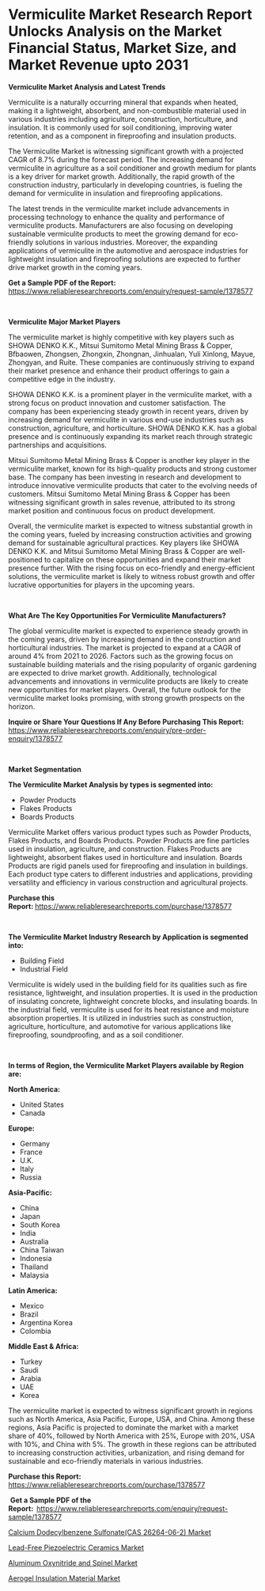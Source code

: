 <p><h1>Vermiculite Market Research Report Unlocks Analysis on the Market Financial Status, Market Size, and Market Revenue upto 2031</h1></p><p><strong>Vermiculite Market Analysis and Latest Trends</strong></p>
<p><p>Vermiculite is a naturally occurring mineral that expands when heated, making it a lightweight, absorbent, and non-combustible material used in various industries including agriculture, construction, horticulture, and insulation. It is commonly used for soil conditioning, improving water retention, and as a component in fireproofing and insulation products.</p><p>The Vermiculite Market is witnessing significant growth with a projected CAGR of 8.7% during the forecast period. The increasing demand for vermiculite in agriculture as a soil conditioner and growth medium for plants is a key driver for market growth. Additionally, the rapid growth of the construction industry, particularly in developing countries, is fueling the demand for vermiculite in insulation and fireproofing applications.</p><p>The latest trends in the vermiculite market include advancements in processing technology to enhance the quality and performance of vermiculite products. Manufacturers are also focusing on developing sustainable vermiculite products to meet the growing demand for eco-friendly solutions in various industries. Moreover, the expanding applications of vermiculite in the automotive and aerospace industries for lightweight insulation and fireproofing solutions are expected to further drive market growth in the coming years.</p></p>
<p><strong>Get a Sample PDF of the Report:&nbsp;</strong> <a href="https://www.reliableresearchreports.com/enquiry/request-sample/1378577">https://www.reliableresearchreports.com/enquiry/request-sample/1378577</a></p>
<p>&nbsp;</p>
<p><strong>Vermiculite Major Market Players</strong></p>
<p><p>The vermiculite market is highly competitive with key players such as SHOWA DENKO K.K., Mitsui Sumitomo Metal Mining Brass & Copper, Bfbaowen, Zhongsen, Zhongxin, Zhongnan, Jinhualan, Yuli Xinlong, Mayue, Zhongyan, and Ruite. These companies are continuously striving to expand their market presence and enhance their product offerings to gain a competitive edge in the industry.</p><p>SHOWA DENKO K.K. is a prominent player in the vermiculite market, with a strong focus on product innovation and customer satisfaction. The company has been experiencing steady growth in recent years, driven by increasing demand for vermiculite in various end-use industries such as construction, agriculture, and horticulture. SHOWA DENKO K.K. has a global presence and is continuously expanding its market reach through strategic partnerships and acquisitions.</p><p>Mitsui Sumitomo Metal Mining Brass & Copper is another key player in the vermiculite market, known for its high-quality products and strong customer base. The company has been investing in research and development to introduce innovative vermiculite products that cater to the evolving needs of customers. Mitsui Sumitomo Metal Mining Brass & Copper has been witnessing significant growth in sales revenue, attributed to its strong market position and continuous focus on product development.</p><p>Overall, the vermiculite market is expected to witness substantial growth in the coming years, fueled by increasing construction activities and growing demand for sustainable agricultural practices. Key players like SHOWA DENKO K.K. and Mitsui Sumitomo Metal Mining Brass & Copper are well-positioned to capitalize on these opportunities and expand their market presence further. With the rising focus on eco-friendly and energy-efficient solutions, the vermiculite market is likely to witness robust growth and offer lucrative opportunities for players in the upcoming years.</p></p>
<p>&nbsp;</p>
<p><strong>What Are The Key Opportunities For Vermiculite Manufacturers?</strong></p>
<p><p>The global vermiculite market is expected to experience steady growth in the coming years, driven by increasing demand in the construction and horticultural industries. The market is projected to expand at a CAGR of around 4% from 2021 to 2026. Factors such as the growing focus on sustainable building materials and the rising popularity of organic gardening are expected to drive market growth. Additionally, technological advancements and innovations in vermiculite products are likely to create new opportunities for market players. Overall, the future outlook for the vermiculite market looks promising, with strong growth prospects on the horizon.</p></p>
<p><strong>Inquire or Share Your Questions If Any Before Purchasing This Report:</strong> <a href="https://www.reliableresearchreports.com/enquiry/pre-order-enquiry/1378577">https://www.reliableresearchreports.com/enquiry/pre-order-enquiry/1378577</a></p>
<p>&nbsp;</p>
<p><strong>Market Segmentation</strong></p>
<p><strong>The Vermiculite Market Analysis by types is segmented into:</strong></p>
<p><ul><li>Powder Products</li><li>Flakes Products</li><li>Boards Products</li></ul></p>
<p><p>Vermiculite Market offers various product types such as Powder Products, Flakes Products, and Boards Products. Powder Products are fine particles used in insulation, agriculture, and construction. Flakes Products are lightweight, absorbent flakes used in horticulture and insulation. Boards Products are rigid panels used for fireproofing and insulation in buildings. Each product type caters to different industries and applications, providing versatility and efficiency in various construction and agricultural projects.</p></p>
<p><strong>Purchase this Report:&nbsp;</strong><a href="https://www.reliableresearchreports.com/purchase/1378577">https://www.reliableresearchreports.com/purchase/1378577</a></p>
<p>&nbsp;</p>
<p><strong>The Vermiculite Market Industry Research by Application is segmented into:</strong></p>
<p><ul><li>Building Field</li><li>Industrial Field</li></ul></p>
<p><p>Vermiculite is widely used in the building field for its qualities such as fire resistance, lightweight, and insulation properties. It is used in the production of insulating concrete, lightweight concrete blocks, and insulating boards. In the industrial field, vermiculite is used for its heat resistance and moisture absorption properties. It is utilized in industries such as construction, agriculture, horticulture, and automotive for various applications like fireproofing, soundproofing, and as a soil conditioner.</p></p>
<p>&nbsp;</p>
<p><strong>In terms of Region, the Vermiculite Market Players available by Region are:</strong></p>
<p>
    <p> <strong> North America: </strong>
        <ul>
            <li>United States</li>
            <li>Canada</li>
        </ul>
        </p> 
    <p> <strong> Europe: </strong>
        <ul>
            <li>Germany</li>
            <li>France</li>
            <li>U.K.</li>
            <li>Italy</li>
            <li>Russia</li>
        </ul>
        </p> 
    <p> <strong> Asia-Pacific: </strong>
        <ul>
            <li>China</li>
            <li>Japan</li>
            <li>South Korea</li>
            <li>India</li>
            <li>Australia</li>
            <li>China Taiwan</li>
            <li>Indonesia</li>
            <li>Thailand</li>
            <li>Malaysia</li>
        </ul>
        </p> 
    <p> <strong> Latin America: </strong>
        <ul>
            <li>Mexico</li>
            <li>Brazil</li>
            <li>Argentina Korea</li>
            <li>Colombia</li>
        </ul>
        </p> 
    <p> <strong> Middle East & Africa: </strong>
        <ul>
            <li>Turkey</li>
            <li>Saudi</li>
            <li>Arabia</li>
            <li>UAE</li>
            <li>Korea</li>
        </ul>
    </p>
    </p>
<p><p>The vermiculite market is expected to witness significant growth in regions such as North America, Asia Pacific, Europe, USA, and China. Among these regions, Asia Pacific is projected to dominate the market with a market share of 40%, followed by North America with 25%, Europe with 20%, USA with 10%, and China with 5%. The growth in these regions can be attributed to increasing construction activities, urbanization, and rising demand for sustainable and eco-friendly materials in various industries.</p></p>
<p><strong>Purchase this Report: </strong><a href="https://www.reliableresearchreports.com/purchase/1378577">https://www.reliableresearchreports.com/purchase/1378577</a></p>
<p>&nbsp;<strong>Get a Sample PDF of the Report:&nbsp;&nbsp;</strong><a href="https://www.reliableresearchreports.com/enquiry/request-sample/1378577">https://www.reliableresearchreports.com/enquiry/request-sample/1378577</a></p>
<p><strong></strong></p>
<p><p><a href="https://zircon-bluebell-299.notion.site/Calcium-Dodecylbenzene-Sulfonate-CAS-26264-06-2-Market-A-Comprehensive-Report-of-its-Market-Share--73692bb200a740da8abf03044e0316da">Calcium Dodecylbenzene Sulfonate(CAS 26264-06-2) Market</a></p><p><a href="https://view.publitas.com/reportprime-1/insights-into-lead-free-piezoelectric-ceramics-market-size-analysing-market-share-trends-and-growth-from-2023-to-2030/">Lead-Free Piezoelectric Ceramics Market</a></p><p><a href="https://view.publitas.com/reportprime-1/global-aluminum-oxynitride-and-spinel-market-size-and-market-trends-insights-and-projections-from-2023-to-2030/">Aluminum Oxynitride and Spinel Market</a></p><p><a href="https://view.publitas.com/reportprime-1/aerogel-insulation-material-market-size-share-trends-analysis-report-by-material-by-type-by-end-user-by-region-and-segment-forecasts-2023-2030/">Aerogel Insulation Material Market</a></p></p>